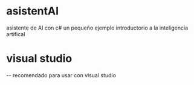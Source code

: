 # asistentAI
asistente de AI con c# un pequeño ejemplo introductorio a la inteligencia artifical

# visual studio

-- recomendado para usar con visual studio
